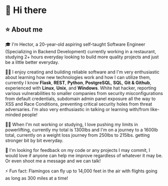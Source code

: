 # 👋 Hi there

## ⭐ About me
🎓 I'm Hector, a 20-year-old aspiring self-taught Software Engineer (Specializing in Backend Development) currently working in a restaurant, studying 2+ hours everyday looking to build more quality projects and just be a little better everyday.

👨‍💻 I enjoy creating and building reliable software and I'm very enthusiastic about learning how new technologies work and how I can utilize them, currently I know **Flask**, **REST**, **Python**, **PostgreSQL**, **SQL**, **Git & Github**, experienced with **Linux**, **Unix**, and **Windows**. White hat hacker, reporting various vulnerabilities to smaller companies from security misconfigurations from default credentials, subdomain admin panel exposure all the way to XSS and Race Conditions, preventing critical security holes from threat adversaries. I'm also very enthusiastic in talking or learning with/from like-minded people!

🏋️‍♂️ When I'm not working or studying, I love pushing my limits in powerlifting, currently my total is 1300lbs and I'm on a journey to a 1600lb total, currently on a weight loss journey from 250lbs to 215lbs. getting stronger bit by bit everyday.

🤔 I'm looking for feedback on my code or any projects I may commit, I would love if anyone can help me improve regardless of whatever it may be. Or even shoot me a message and we can talk!

⚡ Fun fact: Flamingos can fly up to 14,000 feet in the air with flights going as long as 300 miles at a time!


<!--
**Human505-oatmeal/Human505-oatmeal** is a ✨ _special_ ✨ repository because its `README.md` (this file) appears on your GitHub profile.

Here are some ideas to get you started:
7
- 🔭 I’m currently working on ...
- 🌱 I’m currently learning ...
- 👯 I’m looking to collaborate on ...
- 🤔 I’m looking for help with ...
- 💬 Ask me about ...
- 📫 How to reach me: ...
- 😄 Pronouns: ...
- ⚡ Fun fact: ...
-->
